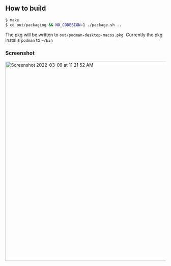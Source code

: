 ## How to build

```sh
$ make
$ cd out/packaging && NO_CODESIGN=1 ./package.sh ..
```

The pkg will be written to `out/podman-desktop-macos.pkg`.
Currently the pkg installs `podman` to `~/bin`

### Screenshot
<img width="626" alt="Screenshot 2022-03-09 at 11 21 52 AM" src="https://user-images.githubusercontent.com/8885742/157380992-2e3b1573-34a0-4aa0-bdc1-a85f4792a1d2.png">
